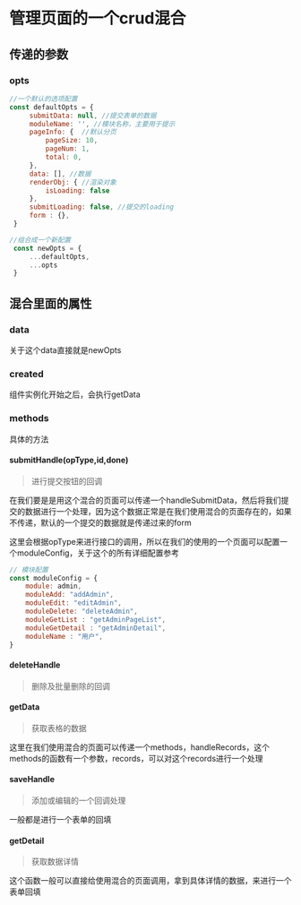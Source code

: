 # 管理页面的一个crud混合

## 传递的参数

### opts

```js
//一个默认的选项配置 
const defaultOpts = {
     submitData: null, //提交表单的数据
     moduleName: '', //模块名称，主要用于提示
     pageInfo: {  //默认分页
         pageSize: 10,
         pageNum: 1,
         total: 0,
     },
     data: [], //数据
     renderObj: { //渲染对象
         isLoading: false
     },
     submitLoading: false, //提交的loading
     form : {},
 }

//组合成一个新配置
 const newOpts = {
     ...defaultOpts,
     ...opts
 }
```



## 混合里面的属性

### data

关于这个data直接就是newOpts



### created

组件实例化开始之后，会执行getData



### methods

具体的方法

#### submitHandle(opType,id,done)

> 进行提交按钮的回调

在我们要是是用这个混合的页面可以传递一个handleSubmitData，然后将我们提交的数据进行一个处理，因为这个数据正常是在我们使用混合的页面存在的，如果不传递，默认的一个提交的数据就是传递过来的form



这里会根据opType来进行接口的调用，所以在我们的使用的一个页面可以配置一个moduleConfig，关于这个的所有详细配置参考

```js
// 模块配置
const moduleConfig = {
    module: admin,
    moduleAdd: "addAdmin",
    moduleEdit: "editAdmin",
    moduleDelete: "deleteAdmin",
    moduleGetList : "getAdminPageList",
    moduleGetDetail : "getAdminDetail",
    moduleName : "用户",
}
```



#### deleteHandle

> 删除及批量删除的回调





#### getData

> 获取表格的数据

这里在我们使用混合的页面可以传递一个methods，handleRecords，这个methods的函数有一个参数，records，可以对这个records进行一个处理



#### saveHandle

> 添加或编辑的一个回调处理

一般都是进行一个表单的回填



#### getDetail

> 获取数据详情

这个函数一般可以直接给使用混合的页面调用，拿到具体详情的数据，来进行一个表单回填
